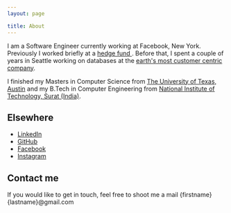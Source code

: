 ```yaml
---
layout: page

title: About
---
```


I am a Software Engineer currently working at Facebook, New York. Previously I worked briefly at a <a href='https://www.twosigma.com/'> hedge fund </a>. Before that, I spent a couple of years in Seattle working on databases at the <a href='http://aws.amazon.com/'> earth's most customer centric company</a>. 


I finished my Masters in Computer Science  from <a href="http://www.cs.utexas.edu/">The University of Texas, Austin</a> and my B.Tech in Computer Engineering from <a href = "http://www.svnit.ac.in/">National Institute of Technology, Surat (India)</a>.


## Elsewhere
- [LinkedIn](https://www.linkedin.com/in/madhuraparikh)
- [GitHub](https://github.com/jdnc)
- [Facebook](https://www.facebook.com/profile.php?id=100009787530704)
- [Instagram](https://www.instagram.com/madhuraparikh/)

## Contact me
If you would like to get in touch, feel free to shoot me a mail {firstname}{lastname}@gmail.com



